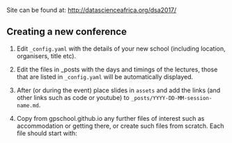 Site can be found at: http://datascienceafrica.org/dsa2017/

## Creating a new conference

1. Edit `_config.yaml` with the details of your new school (including location, organisers, title etc).

2. Edit the files in _posts with the days and timings of the lectures, those that are listed in `_config.yaml` will be automatically displayed.

3. After (or during the event) place slides in `assets` and add the links (and other links such as code or youtube) to `_posts/YYYY-DD-MM-session-name.md`.

4. Copy from gpschool.github.io any further files of interest such as accommodation or getting there, or create such files from scratch. Each file should start with:

